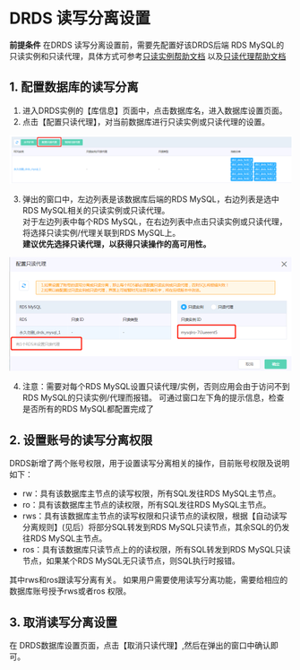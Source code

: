 # DRDS 读写分离设置

**前提条件**
在DRDS 读写分离设置前，需要先配置好该DRDS后端 RDS MySQL的只读实例和只读代理，具体方式可参考[只读实例帮助文档](https://docs.jdcloud.com/cn/rds/create-readonly-instance) 以及[只读代理帮助文档](https://docs.jdcloud.com/cn/rds/create-readonlygroup)

## 1. 配置数据库的读写分离
1) 进入DRDS实例的【库信息】页面中，点击数据库名，进入数据库设置页面。 
2) 点击【配置只读代理】，对当前数据库进行只读实例或只读代理的设置。

![读写分离配置1](../../../../../image/DRDS/set-ro-sep-1.png)

3) 弹出的窗口中，左边列表是该数据库后端的RDS MySQL，右边列表是选中RDS MySQL相关的只读实例或只读代理。 <br>
对于左边列表中每个RDS MySQL，在右边列表中点击只读实例或只读代理，将选择只读实例/代理关联到RDS MySQL上。 <br>
**建议优先选择只读代理，以获得只读操作的高可用性。** <br>

![读写分离配置2](../../../../../image/DRDS/set-ro-sep-2.png)

4) 注意：需要对每个RDS MySQL设置只读代理/实例，否则应用会由于访问不到RDS MySQL的只读实例/代理而报错。 可通过窗口左下角的提示信息，检查是否所有的RDS MySQL都配置完成了

## 2. 设置账号的读写分离权限
DRDS新增了两个账号权限，用于设置读写分离相关的操作，目前账号权限及说明如下：
- rw：具有该数据库主节点的读写权限，所有SQL发往RDS MySQL主节点。
- ro：具有该数据库主节点的读权限，所有SQL发往RDS MySQL主节点。
- rws：具有该数据库主节点的读写权限和只读节点的读权限，根据【自动读写分离规则】(见后）将部分SQL转发到RDS MySQL只读节点，其余SQL的仍发往RDS MySQL主节点。
- ros：具有该数据库只读节点上的的读权限，所有SQL转发到RDS MySQL只读节点，如果某个RDS MySQL无只读节点，则SQL执行时报错。

其中rws和ros跟读写分离有关。 如果用户需要使用读写分离功能，需要给相应的数据库账号授予rws或者ros 权限。 

## 3. 取消读写分离设置
在 DRDS数据库设置页面，点击【取消只读代理】,然后在弹出的窗口中确认即可。
